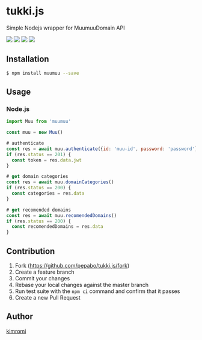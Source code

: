 tukki.js
========

Simple Nodejs wrapper for MuumuuDomain API

<a href="https://www.npmjs.com/package/muumuu" title="npm"><img src="http://img.shields.io/npm/v/muumuu.svg?style=flat-square"></a>
<a href="https://travis-ci.org/pepabo/tukki.js" title="travis"><img src="https://img.shields.io/travis/pepabo/tukki.js.svg?style=flat-square"></a>
<a href="https://coveralls.io/github/pepabo/tukki.js" title="coveralls"><img src="https://img.shields.io/coveralls/pepabo/tukki.js.svg?style=flat-square"></a>
<a href="https://github.com/pepabo/tukki.js/blob/master/MIT-LICENSE" title="MIT License"><img src="https://img.shields.io/badge/license-MIT-blue.svg?style=flat-square"></a>

Installation
------------

```sh
$ npm install muumuu --save
```

Usage
-----

### Node.js

```javascript
import Muu from 'muumuu'

const muu = new Muu()

# authenticate
const res = await muu.authenticate({id: 'muu-id', password: 'password'})
if (res.status == 201) {
  const token = res.data.jwt
}

# get domain categories
const res = await muu.domainCategories()
if (res.status == 200) {
  const categories = res.data
}

# get recomended domains
const res = await muu.recomendedDomains()
if (res.status == 200) {
  const recomendedDomains = res.data
}
```

Contribution
------------

1. Fork (https://github.com/pepabo/tukki.js/fork)
1. Create a feature branch
1. Commit your changes
1. Rebase your local changes against the master branch
1. Run test suite with the `npm ci` command and confirm that it passes
1. Create a new Pull Request

Author
------

[kimromi](https://github.com/kimromi)
